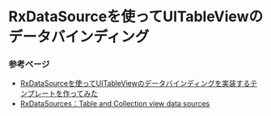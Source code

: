 # RxDataSourceを使ってUITableViewのデータバインディング


### 参考ページ
- [RxDataSourceを使ってUITableViewのデータバインディングを実装するテンプレートを作ってみた](https://tamappe.com/2019/03/07/2019-03-07-200000/)
- [RxDataSources：Table and Collection view data sources](https://github.com/RxSwiftCommunity/RxDataSources)
